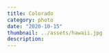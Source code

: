 ```yaml
---
title: Colorado
category: photo
date: "2020-10-15"
thumbnail: ../assets/hawaii.jpg
description: 
---
```


